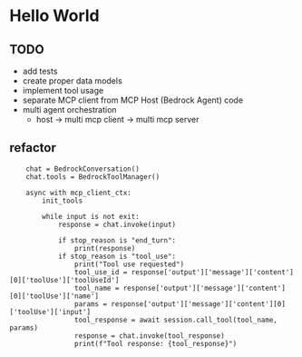 # Hello World


## TODO
- add tests
- create proper data models
- implement tool usage
- separate MCP client from MCP Host (Bedrock Agent) code
- multi agent orchestration
    - host -> multi mcp client -> multi mcp server



## refactor
```
    chat = BedrockConversation()
    chat.tools = BedrockToolManager()

    async with mcp_client_ctx:
        init_tools

        while input is not exit:
            response = chat.invoke(input)

            if stop_reason is "end_turn":
                print(response)
            if stop_reason is "tool_use":
                print("Tool use requested")
                tool_use_id = response['output']['message']['content'][0]['toolUse']['toolUseId']
                tool_name = response['output']['message']['content'][0]['toolUse']['name']
                params = response['output']['message']['content'][0]['toolUse']['input']
                tool_response = await session.call_tool(tool_name, params)
                response = chat.invoke(tool_response)
                print(f"Tool response: {tool_response}")
```